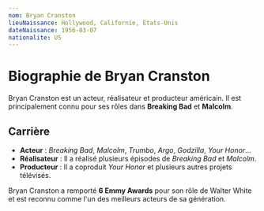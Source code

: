 ```yaml
---
nom: Bryan Cranston
lieuNaissance: Hollywood, Californie, États-Unis
dateNaissance: 1956-03-07
nationalite: US
---
```


# Biographie de Bryan Cranston

Bryan Cranston est un acteur, réalisateur et producteur américain. Il est principalement connu pour ses rôles dans **Breaking Bad** et **Malcolm**.

## Carrière

- **Acteur** : *Breaking Bad*, *Malcolm*, *Trumbo*, *Argo*, *Godzilla*, *Your Honor*...
- **Réalisateur** : Il a réalisé plusieurs épisodes de *Breaking Bad* et *Malcolm*.
- **Producteur** : Il a coproduit *Your Honor* et plusieurs autres projets télévisés.

Bryan Cranston a remporté **6 Emmy Awards** pour son rôle de Walter White et est reconnu comme l'un des meilleurs acteurs de sa génération.
